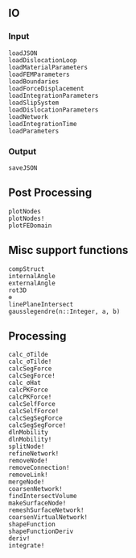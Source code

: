 ## IO

### Input

```@docs
loadJSON
loadDislocationLoop
loadMaterialParameters
loadFEMParameters
loadBoundaries
loadForceDisplacement
loadIntegrationParameters
loadSlipSystem
loadDislocationParameters
loadNetwork
loadIntegrationTime
loadParameters
```

### Output

```@docs
saveJSON
```

## Post Processing

```@docs
plotNodes
plotNodes!
plotFEDomain
```

## Misc support functions

```@docs
compStruct
internalAngle
externalAngle
rot3D
⊗
linePlaneIntersect
gausslegendre(n::Integer, a, b)
```

## Processing

```@docs
calc_σTilde
calc_σTilde!
calcSegForce
calcSegForce!
calc_σHat
calcPKForce
calcPKForce!
calcSelfForce
calcSelfForce!
calcSegSegForce
calcSegSegForce!
dlnMobility
dlnMobility!
splitNode!
refineNetwork!
removeNode!
removeConnection!
removeLink!
mergeNode!
coarsenNetwork!
findIntersectVolume
makeSurfaceNode!
remeshSurfaceNetwork!
coarsenVirtualNetwork!
shapeFunction
shapeFunctionDeriv
deriv!
integrate!
```

